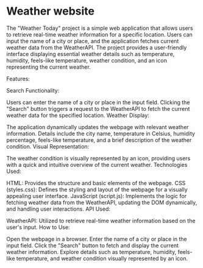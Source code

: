 # Weather website
The "Weather Today" project is a simple web application that allows users to retrieve real-time weather information for a specific location. Users can input the name of a city or place, and the application fetches current weather data from the WeatherAPI. The project provides a user-friendly interface displaying essential weather details such as temperature, humidity, feels-like temperature, weather condition, and an icon representing the current weather.

Features:

Search Functionality:

Users can enter the name of a city or place in the input field.
Clicking the "Search" button triggers a request to the WeatherAPI to fetch the current weather data for the specified location.
Weather Display:

The application dynamically updates the webpage with relevant weather information.
Details include the city name, temperature in Celsius, humidity percentage, feels-like temperature, and a brief description of the weather condition.
Visual Representation:

The weather condition is visually represented by an icon, providing users with a quick and intuitive overview of the current weather.
Technologies Used:

HTML: Provides the structure and basic elements of the webpage.
CSS (styles.css): Defines the styling and layout of the webpage for a visually appealing user interface.
JavaScript (script.js): Implements the logic for fetching weather data from the WeatherAPI, updating the DOM dynamically, and handling user interactions.
API Used:

WeatherAPI: Utilized to retrieve real-time weather information based on the user's input.
How to Use:

Open the webpage in a browser.
Enter the name of a city or place in the input field.
Click the "Search" button to fetch and display the current weather information.
Explore details such as temperature, humidity, feels-like temperature, and weather condition visually represented by an icon.
